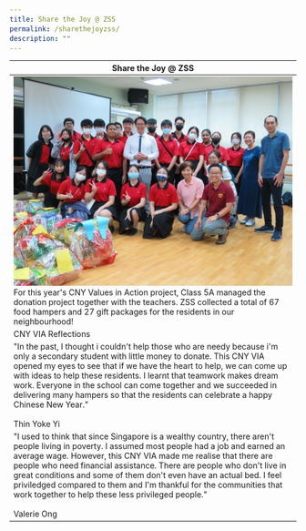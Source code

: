 ```yaml
---
title: Share the Joy @ ZSS
permalink: /sharethejoyzss/
description: ""
---
```

|Share the Joy @ ZSS|
|---|
|![](/images/sharethejoy%20mainpic.jpg) For this year's CNY Values in Action project, Class 5A managed the donation project together with the teachers. ZSS collected a total of 67 food hampers and 27 gift packages for the residents in our neighbourhood! |
|CNY VIA Reflections|
|"In the past, I thought i couldn't help those who are needy because i'm only a secondary student with little money to donate. This CNY VIA opened my eyes to see that if we have the heart to help, we can come up with ideas to help these residents. I learnt that teamwork makes dream work. Everyone in the school can come together and we succeeded in delivering many hampers so that the residents can celebrate a happy Chinese New Year."<br><br>Thin Yoke Yi|
|"I used to think that since Singapore is a wealthy country, there aren't people living in poverty. I assumed most people had a job and earned an average wage. However, this CNY VIA made me realise that there are people who need financial assistance. There are people who don't live in great conditions and some of them don't even have an actual bed. I feel priviledged compared to them and I'm thankful for the communities that work together to help these less privileged people."<br><br>Valerie Ong|





